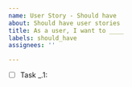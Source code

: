 ```yaml
---
name: User Story - Should have
about: Should have user stories
title: As a user, I want to ____
labels: should_have
assignees: ''

---
```


- [ ] Task _.1:
